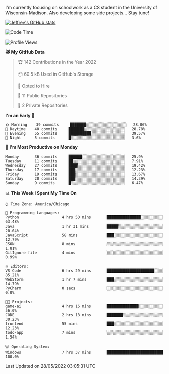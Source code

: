 

I'm currently focusing on schoolwork as a CS student in the University of Wisconsin-Madison.
Also developing some side projects...
Stay tune!

<!-- [![wakatime](https://wakatime.com/badge/user/99a12255-d5fa-4530-a56f-b1f6efe8669d.svg?style=for-the-badge)](https://wakatime.com/@99a12255-d5fa-4530-a56f-b1f6efe8669d) -->

[![Jeffrey's GitHub stats](https://github-readme-stats.vercel.app/api?username=slijeff&count_private=true&show_icons=true)](https://github.com/anuraghazra/github-readme-stats)

<!-- [![Jeffrey's wakatime stats](https://github-readme-stats.vercel.app/api/wakatime?username=slijeff&custom_title=Coding+Time+Last+Week)](https://github.com/slijeff/github-readme-stats) -->

<!-- [![Top Langs](https://github-readme-stats.vercel.app/api/top-langs/?username=slijeff&count_private=true&langs_count=8&hide=javascript&custom_title=Repo+Languages)](https://github.com/anuraghazra/github-readme-stats) -->

<!--START_SECTION:waka-->
![Code Time](http://img.shields.io/badge/Code%20Time-56%20hrs%2053%20mins-blue)

![Profile Views](http://img.shields.io/badge/Profile%20Views-0-blue)

**🐱 My GitHub Data** 

> 🏆 142 Contributions in the Year 2022
 > 
> 📦 60.5 kB Used in GitHub's Storage 
 > 
> 💼 Opted to Hire
 > 
> 📜 11 Public Repositories 
 > 
> 🔑 2 Private Repositories  
 > 
**I'm an Early 🐤** 

```text
🌞 Morning    39 commits     ███████░░░░░░░░░░░░░░░░░░   28.06% 
🌆 Daytime    40 commits     ███████░░░░░░░░░░░░░░░░░░   28.78% 
🌃 Evening    55 commits     ██████████░░░░░░░░░░░░░░░   39.57% 
🌙 Night      5 commits      █░░░░░░░░░░░░░░░░░░░░░░░░   3.6%

```
📅 **I'm Most Productive on Monday** 

```text
Monday       36 commits     ██████░░░░░░░░░░░░░░░░░░░   25.9% 
Tuesday      11 commits     ██░░░░░░░░░░░░░░░░░░░░░░░   7.91% 
Wednesday    27 commits     ████░░░░░░░░░░░░░░░░░░░░░   19.42% 
Thursday     17 commits     ███░░░░░░░░░░░░░░░░░░░░░░   12.23% 
Friday       19 commits     ███░░░░░░░░░░░░░░░░░░░░░░   13.67% 
Saturday     20 commits     ███░░░░░░░░░░░░░░░░░░░░░░   14.39% 
Sunday       9 commits      █░░░░░░░░░░░░░░░░░░░░░░░░   6.47%

```


📊 **This Week I Spent My Time On** 

```text
⌚︎ Time Zone: America/Chicago

💬 Programming Languages: 
Python                   4 hrs 50 mins       ███████████████░░░░░░░░░░   63.48% 
Java                     1 hr 31 mins        █████░░░░░░░░░░░░░░░░░░░░   20.04% 
JavaScript               58 mins             ███░░░░░░░░░░░░░░░░░░░░░░   12.79% 
JSON                     8 mins              ░░░░░░░░░░░░░░░░░░░░░░░░░   1.81% 
GitIgnore file           4 mins              ░░░░░░░░░░░░░░░░░░░░░░░░░   0.99%

🔥 Editors: 
VS Code                  6 hrs 29 mins       █████████████████████░░░░   85.21% 
WebStorm                 1 hr 7 mins         ███░░░░░░░░░░░░░░░░░░░░░░   14.79% 
PyCharm                  0 secs              ░░░░░░░░░░░░░░░░░░░░░░░░░   0.0%

🐱‍💻 Projects: 
game-ai                  4 hrs 16 mins       ██████████████░░░░░░░░░░░   56.0% 
CODE                     2 hrs 18 mins       ███████░░░░░░░░░░░░░░░░░░   30.23% 
frontend                 55 mins             ███░░░░░░░░░░░░░░░░░░░░░░   12.23% 
todo-app                 7 mins              ░░░░░░░░░░░░░░░░░░░░░░░░░   1.54%

💻 Operating System: 
Windows                  7 hrs 37 mins       █████████████████████████   100.0%

```


 Last Updated on 28/05/2022 03:05:31 UTC
<!--END_SECTION:waka-->
